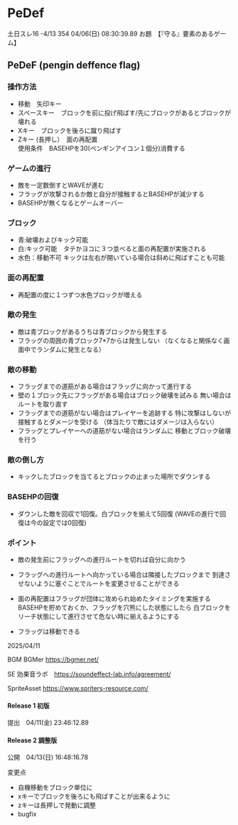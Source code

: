 # PeDef
 
土日スレ16  -4/13
354 04/06(日) 08:30:39.89
お題　【『守る』要素のあるゲーム】



## PeDeF (pengin deffence flag)

### 操作方法　
- 移動　矢印キー
- スペースキー　ブロックを前に投げ飛ばす/先にブロックがあるとブロックが壊れる
- Xキー　ブロックを後ろに蹴り飛ばす
- Zキー (長押し）　面の再配置  
 使用条件　BASEHPを30(ペンギンアイコン１個分)消費する

### ゲームの進行
- 敵を一定数倒すとWAVEが進む
- フラッグが攻撃されるか敵と自分が接触するとBASEHPが減少する
- BASEHPが無くなるとゲームオーバー

### ブロック
- 青:破壊およびキック可能
- 白:キック可能　タテかヨコに３つ並べると面の再配置が実施される
- 水色：移動不可
キックは左右が開いている場合は斜めに飛ばすことも可能


### 面の再配置　
- 再配置の度に１つずつ水色ブロックが増える

### 敵の発生
- 敵は青ブロックがあるうちは青ブロックから発生する
- フラッグの周囲の青ブロック7*7からは発生しない
（なくなると関係なく画面中でランダムに発生となる）


### 敵の移動
- フラッグまでの道筋がある場合はフラッグに向かって進行する
- 壁の１ブロック先にフラッグがある場合はブロック破壊を試みる
無い場合はルートを取り直す
- フラッグまでの道筋がない場合はプレイヤーを追跡する
特に攻撃はしないが接触するとダメージを受ける
（体当たりで敵にはダメージは入らない）
- フラッグとプレイヤーへの道筋がない場合はランダムに
移動とブロック破壊を行う


### 敵の倒し方
- キックしたブロックを当てるとブロックの止まった場所でダウンする

### BASEHPの回復
- ダウンした敵を回収で1回復。白ブロックを揃えて5回復
(WAVEの進行で回復は今の設定では0回復)

### ポイント
- 敵の発生前にフラッグへの進行ルートを切れば自分に向かう
- フラッグへの進行ルートへ向かっている場合は隣接したブロックまで
到達させないように塞ぐことでルートを変更させることができる

- 面の再配置はフラッグが団体に攻められ始めたタイミングを実施する
BASEHPを貯めておくか、フラッグを穴熊にした状態にしたら
白ブロックをリーチ状態にして進行させて危ない時に揃えるようにする

- フラッグは移動できる

2025/04/11

BGM
BGMer https://bgmer.net/

SE
効果音ラボ　https://soundeffect-lab.info/agreement/

SpriteAsset
https://www.spriters-resource.com/


#### Release 1 初版　
提出　04/11(金) 23:46:12.89

#### Release 2 調整版
公開　04/13(日) 16:48:16.78

変更点
- 自機移動をブロック単位に
- xキーでブロックを後ろにも飛ばすことが出来るように
- zキーは長押しで発動に調整
- bugfix 　

